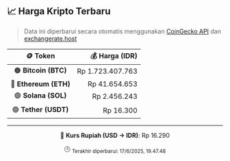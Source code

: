

<!-- HARGA_KRIPTO -->
## 📈 Harga Kripto Terbaru

> Data ini diperbarui secara otomatis menggunakan [CoinGecko API](https://www.coingecko.com/) dan [exchangerate.host](https://exchangerate.host/)

<div align="center">

| 🪙 Token | 💰 Harga (IDR) |
|:------:|---------------:|
| 🟠 **Bitcoin (BTC)**   | Rp 1.723.407.763 |
| 🔵 **Ethereum (ETH)**  | Rp 41.654.653 |
| 🟣 **Solana (SOL)**    | Rp 2.456.243 |
| 🟢 **Tether (USDT)**   | Rp 16.300 |

---

💱 **Kurs Rupiah (USD → IDR)**: Rp 16.290

🕒 <sub>Terakhir diperbarui: 17/6/2025, 19.47.48</sub>

</div>
<!-- /HARGA_KRIPTO -->